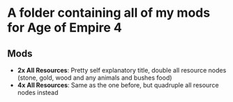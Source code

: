 # A folder containing all of my mods for Age of Empire 4

## Mods

* **2x All Resources**: Pretty self explanatory title, double all resource nodes (stone, gold, wood and any animals and bushes food)
* **4x All Resources**: Same as the one before, but quadruple all resource nodes instead
